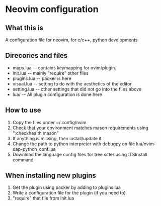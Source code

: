 # Neovim configuration
## What this is
A configuration file for neovim, for c/c++, python developments

## Direcories and files
* maps.lua -- contains keymapping for nvim/plugin.
* init.lua -- mainly "require" other files
* plugins.lua -- packer is here
* visual.lua -- setting to do with the aesthetics of the editor
* setting.lua -- other settings that did not go into the files above
* lua/ -- All plugin configuration is done here

## How to use
1. Copy the files under ~/.config/nvim
2. Check that your environment matches mason requirements using ":checkhealth mason"
3. If anything is missing, then install/update it
4. Change the path to python interpreter with debugpy on file lua/nvim-dap-python_conf.lua
5. Download the language config files for tree sitter using :TSInstall command

## When installing new plugins
1. Get the plugin using packer by adding to plugins.lua
2. Write a configuration file for the plugin (if you need to)
3. "require" that file from init.lua
